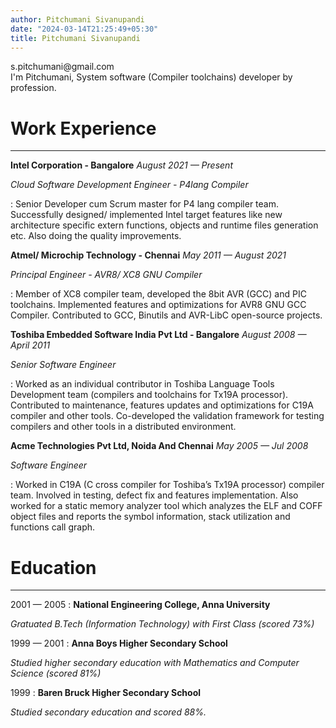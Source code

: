 ```yaml
---
author: Pitchumani Sivanupandi
date: "2024-03-14T21:25:49+05:30"
title: Pitchumani Sivanupandi
---
```

<div "text-align: right">s.pitchumani@gmail.com</div>
I'm Pitchumani, System software (Compiler toolchains) developer by profession.

# Work Experience
---------------
**Intel Corporation - Bangalore**
*August 2021 — Present*

*Cloud Software Development Engineer - P4lang Compiler*

: Senior Developer cum Scrum master for P4 lang compiler team. Successfully designed/ implemented Intel target features like new architecture specific extern functions, objects and runtime files generation etc. Also doing the quality improvements.

**Atmel/ Microchip Technology - Chennai**
*May 2011 — August 2021*

*Principal Engineer - AVR8/ XC8 GNU Compiler*

: Member of XC8 compiler team, developed the 8bit AVR (GCC) and PIC toolchains. Implemented features and optimizations for AVR8 GNU GCC Compiler. Contributed to GCC, Binutils and AVR-LibC open-source projects.

**Toshiba Embedded Software India Pvt Ltd - Bangalore**
*August 2008 — April 2011*

*Senior Software Engineer*

: Worked as an individual contributor in Toshiba Language Tools Development team (compilers and toolchains for Tx19A processor). Contributed to maintenance, features updates and optimizations for C19A compiler and other tools. Co-developed the validation framework for testing compilers and other tools in a distributed environment.

**Acme Technologies Pvt Ltd, Noida And Chennai**
*May 2005 — Jul 2008*

*Software Engineer*

: Worked in C19A (C cross compiler for Toshiba’s Tx19A processor) compiler team. Involved in testing, defect fix and features implementation. Also worked for a static memory analyzer tool which analyzes the ELF and COFF object files and reports the symbol information, stack utilization and functions call graph.

# Education
---------
2001 — 2005
: **National Engineering College, Anna University**

  *Gratuated B.Tech (Information Technology) with First Class (scored 73%)*

1999 — 2001
: **Anna Boys Higher Secondary School**

  *Studied higher secondary education with Mathematics and Computer Science (scored 81%)*

1999
: **Baren Bruck Higher Secondary School**

  *Studied secondary education and scored 88%.*
